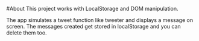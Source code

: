 #About
This project works with LocalStorage and DOM manipulation.

The app simulates a tweet function like tweeter and displays a message on screen. The messages created get stored in localStorage and you can delete them too.
